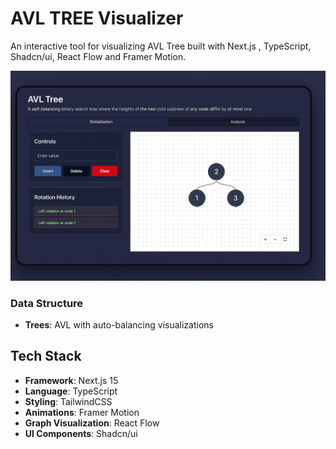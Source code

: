 # AVL TREE Visualizer

An interactive tool for visualizing AVL Tree built with Next.js , TypeScript, Shadcn/ui, React Flow and Framer Motion.


![AVL Tree](./public/ds-avl.png)




### Data Structure
- **Trees**:  AVL with auto-balancing visualizations

## Tech Stack

- **Framework**: Next.js 15
- **Language**: TypeScript
- **Styling**: TailwindCSS
- **Animations**: Framer Motion
- **Graph Visualization**: React Flow
- **UI Components**: Shadcn/ui






